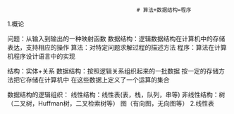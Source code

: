                                              # 算法+数据结构=程序

1.概论

问题：从输入到输出的一种映射函数
数据结构：逻辑数据结构在计算机中的存储表达，支持相应的操作
算法：对特定问题求解过程的描述方法
程序：算法在计算机程序设计语言中的实现 

结构：实体+关系
数据结构：按照逻辑关系组织起来的一批数据
按一定的存储方法把它存储在计算机中
在这些数据上定义了一个运算的集合

数据结构的逻辑组织：
线性结构：线性表(表，栈，队列，串等)
非线性结构：树（二叉树，Huffman树，二叉检索树等）
图（有向图，无向图等）
2.线性表





















